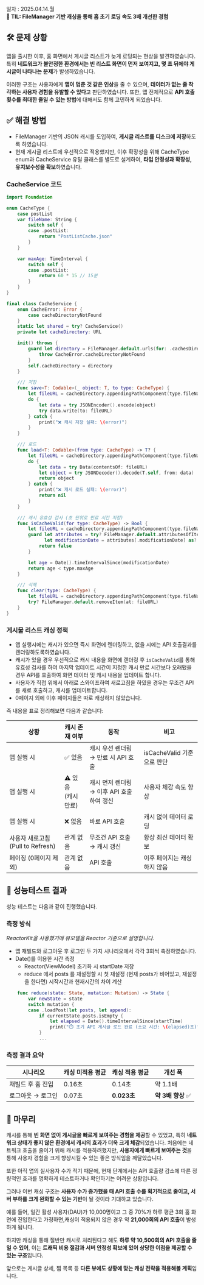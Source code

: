 일자 : 2025.04.14.월<br>
**📌 TIL: FileManager 기반 캐싱을 통해 홈 초기 로딩 속도 3배 개선한 경험**

## 🛠 문제 상황

앱을 출시한 이후, 홈 화면에서 게시글 리스트가 늦게 로딩되는 현상을 발견하였습니다.
특히 **네트워크가 불안정한 환경에서는 빈 리스트 화면이 먼저 보여지고, 몇 초 뒤에야 게시글이 나타나는 문제**가 발생하였습니다.

이러한 구조는 사용자에게 **앱이 멈춘 것 같은 인상**을 줄 수 있으며, **데이터가 없는 줄 착각하는 사용자 경험을 유발할 수 있다**고 판단하였습니다.
또한, 앱 전체적으로 **API 호출 횟수를 최대한 줄일 수 있는 방법**에 대해서도 함께 고민하게 되었습니다.

## ✅ 해결 방법

- FileManager 기반의 JSON 캐시를 도입하여, **게시글 리스트를 디스크에 저장**하도록 하였습니다.
- 현재 게시글 리스트에 우선적으로 적용했지만, 이후 확장성을 위해 CacheType enum과 CacheService 유틸 클래스를 별도로 설계하여, **타입 안정성과 확장성, 유지보수성을 확보**하였습니다.

### CacheService 코드

```swift
import Foundation

enum CacheType {
    case postList
    var fileName: String {
        switch self {
        case .postList:
            return "PostListCache.json"
        }
    }

    var maxAge: TimeInterval {
        switch self {
        case .postList:
            return 60 * 15 // 15분
        }
    }
}

final class CacheService {
    enum CacheError: Error {
        case cacheDirectoryNotFound
    }
    static let shared = try? CacheService()
    private let cacheDirectory: URL

    init() throws {
        guard let directory = FileManager.default.urls(for: .cachesDirectory, in: .userDomainMask).first else {
            throw CacheError.cacheDirectoryNotFound
        }
        self.cacheDirectory = directory
    }

    /// 저장
    func save<T: Codable>(_ object: T, to type: CacheType) {
        let fileURL = cacheDirectory.appendingPathComponent(type.fileName)
        do {
            let data = try JSONEncoder().encode(object)
            try data.write(to: fileURL)
        } catch {
            print("❌ 캐시 저장 실패: \(error)")
        }
    }

    /// 로드
    func load<T: Codable>(from type: CacheType) -> T? {
        let fileURL = cacheDirectory.appendingPathComponent(type.fileName)
        do {
            let data = try Data(contentsOf: fileURL)
            let object = try JSONDecoder().decode(T.self, from: data)
            return object
        } catch {
            print("❌ 캐시 로드 실패: \(error)")
            return nil
        }
    }

    /// 캐시 유효성 검사 (초 단위로 만료 시간 지정)
    func isCacheValid(for type: CacheType) -> Bool {
        let fileURL = cacheDirectory.appendingPathComponent(type.fileName)
        guard let attributes = try? FileManager.default.attributesOfItem(atPath: fileURL.path),
              let modificationDate = attributes[.modificationDate] as? Date else {
            return false
        }

        let age = Date().timeIntervalSince(modificationDate)
        return age < type.maxAge
    }

    /// 삭제
    func clear(type: CacheType) {
        let fileURL = cacheDirectory.appendingPathComponent(type.fileName)
        try? FileManager.default.removeItem(at: fileURL)
    }
}
```

### 게시물 리스트 캐싱 정책

- 앱 실행시에는 캐시가 있으면 즉시 화면에 렌더링하고, 없을 시에는 API 호출결과를 렌더링하도록하였습니다.
- 캐시가 있을 경우 우선적으로 캐시 내용을 화면에 렌더링 후 `isCacheValid`를 통해 유효성 검사를 하여 마지막 업데이트 시간이 지정한 캐시 만료 시간보다 오래됐을 경우 API를 호출하여 화면 데이터 및 캐시 내용을 업데이트 합니다.
- 사용자가 직접 위에서 아래로 스와이프하여 새로고침을 하였을 경우는 무조건 API를 새로 호출하고, 캐시를 업데이트합니다.
- 0페이지 외에 이후 페이지들은 따로 캐싱하지 않았습니다.

즉 내용을 표로 정리해보면 다음과 같습니다:

| **상황**                          | **캐시 존재 여부**     | **동작**                                  | **비고**                    |
| --------------------------------- | ---------------------- | ----------------------------------------- | --------------------------- |
| 앱 실행 시                        | ✅ 있음                | 캐시 우선 렌더링 → 만료 시 API 호출       | isCacheValid 기준으로 판단  |
| 앱 실행 시                        | ⚠️ 있음<br>(캐시 만료) | 캐시 먼저 렌더링 → 이후 API 호출하여 갱신 | 사용자 체감 속도 향상       |
| 앱 실행 시                        | ❌ 없음                | 바로 API 호출                             | 캐시 없이 데이터 로딩       |
| 사용자 새로고침 (Pull to Refresh) | 관계 없음              | 무조건 API 호출 → 캐시 갱신               | 항상 최신 데이터 확보       |
| 페이징 (0페이지 제외)             | 관계 없음              | API 호출                                  | 이후 페이지는 캐싱하지 않음 |

## 🎯 성능테스트 결과

성능 테스트는 다음과 같이 진행했습니다.

### 측정 방식

_ReactorKit을 사용했기에 뷰모델을 Reactor 기준으로 설명합니다._

- 앱 재빌드와 로그아웃 후 로그인 두 가지 시나리오에서 각각 3회씩 측정하였습니다.
- Date()를 이용한 시간 측정
  - Reactor(ViewModel) 초기화 시 startDate 저장
  - reduce 에서 posts 를 재설정할 시 첫 재설정 (현재 posts가 비어있고, 재설정을 한다면) 시작시간과 현재시간의 차이 계산

```swift
    func reduce(state: State, mutation: Mutation) -> State {
        var newState = state
        switch mutation {
        case .loadPost(let posts, let append):
            if currentState.posts.isEmpty {
                let elapsed = Date().timeIntervalSince(startTime)
                print("⏱️ 초기 API 게시글 로드 완료 (소요 시간: \(elapsed)초)")
            }
            ...
```

### 측정 결과 요약

| **시나리오**      | **캐싱 미적용 평균** | **캐싱 적용 평균** | **개선 폭**        |
| ----------------- | -------------------- | ------------------ | ------------------ |
| 재빌드 후 홈 진입 | 0.16초               | 0.14초             | 약 1.1배           |
| 로그아웃 → 로그인 | 0.07초               | **0.023초**        | **약 3배 향상** ✅ |

## 📌 마무리

캐시를 통해 **빈 화면 없이 게시글을 빠르게 보여주는 경험을 제공**할 수 있었고, 특히 **네트워크 상태가 좋지 않은 환경에서 캐시의 효과가 더욱 크게 체감**되었습니다.
처음에는 네트워크 호출을 줄이기 위해 캐시를 적용하려했지만, **사용자에게 빠르게 보여주는 것**을 통해 사용자 경험을 크게 향상시킬 수 있는 좋은 방식임을 깨달았습니다.

또한 아직 앱의 실사용자 수가 적기 때문에, 현재 단계에서는 API 호출량 감소에 따른 정량적인 효과를 명확하게 테스트하거나 확인하기는 어려운 상황입니다.

그러나 이번 캐싱 구조는 **사용자 수가 증가했을 때 API 호출 수를 획기적으로 줄이고, 서버 부하를 크게 완화할 수 있는 기반**이 될 것이라 기대하고 있습니다.

예를 들어, 일간 활성 사용자(DAU)가 10,000명이고 그 중 70%가 하루 평균 3회 홈 화면에 진입한다고 가정하면,캐싱이 적용되지 않은 경우 약 **21,000회의 API 호출**이 발생하게 됩니다.

하지만 캐싱을 통해 절반만 캐시로 처리된다고 해도 **하루 약 10,500회의 API 호출을 줄일 수 있어**,
이는 **트래픽 비용 절감과 서버 안정성 확보에 있어 상당한 이점을 제공할 수 있는 구조**입니다.

앞으로는 게시글 상세, 찜 목록 등 **다른 뷰에도 상황에 맞는 캐싱 전략을 적용해볼 계획**입니다.
